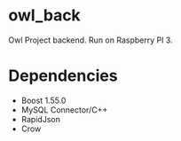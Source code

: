 # owl_back

Owl Project backend.
Run on Raspberry PI 3.

# Dependencies

 - Boost 1.55.0
 - MySQL Connector/C++
 - RapidJson
 - Crow
